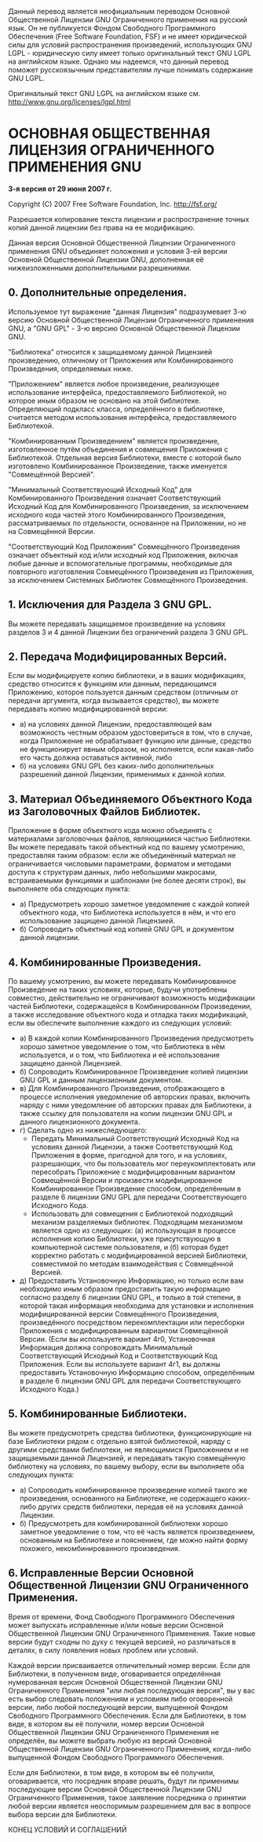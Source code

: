 Данный перевод является неофициальным переводом Основной Общественной Лицензии GNU Ограниченного применения на русский язык. Он не публикуется Фондом Свободного Программного Обеспечения (Free Software Foundation, FSF) и не имеет юридической силы для условий распространения произведений, использующих GNU LGPL - юридическую силу имеет только оригинальный текст GNU LGPL на английском языке. Однако мы надеемся, что данный перевод поможет русскоязычным представителям лучше понимать содержание GNU LGPL.

Оригинальный текст GNU LGPL на английском языке см. <http://www.gnu.org/licenses/lgpl.html>

# ОСНОВНАЯ ОБЩЕСТВЕННАЯ ЛИЦЕНЗИЯ ОГРАНИЧЕННОГО ПРИМЕНЕНИЯ GNU
**3-я версия от 29 июня 2007 г.**

Copyright (C) 2007 Free Software Foundation, Inc. <http://fsf.org/>

Разрешается копирование текста лицензии и распространение точных копий данной лицензии без права на ее модификацию.

Данная версия Основной Общественной Лицензии Ограниченного применения GNU объединяет положения и условия 3-ей версии Основной Общественной Лицензии GNU, дополненная её нижеизложенными дополнительными разрешениями.

## 0. Дополнительные определения.
Используемое тут выражение "данная Лицензия" подразумевает 3-ю версию Основной Общественной Лицензии Ограниченного применения GNU, а "GNU GPL" - 3-ю версию Основной Общественной Лицензии GNU.

"Библиотека" относится к защищаемому данной Лицензией произведению, отличному от Приложения или Комбинированного Произведения, определяемых ниже.

"Приложением" является любое произведение, реализующее использование интерфейса, предоставляемого Библиотекой, но которое иным образом не основано на этой библиотеке. Определяющий подкласс класса, определённого в библиотеке, считается методом использования интерфейса, предоставляемого Библиотекой.

"Комбинированным Произведением" является произведение, изготовленное путём объединения и совмещения Приложения с Библиотекой. Отдельная версия Библиотеки, вместе с которой было изготовлено Комбинированное Произведение, также именуется "Совмещённой Версией".

"Минимальный Соответствующий Исходный Код" для Комбинированного Произведения означает Соответствующий Исходный Код для Комбинированного Произведения, за исключением исходного кода частей этого Комбинированного Произведения, рассматриваемых по отдельности, основанное на Приложении, но не на Совмещённой Версии.

"Соответствующий Код Приложения" Совмещённого Произведения означает объектный код и/или исходный код Приложения, включая любые данные и вспомогательные программы, необходимые для повторного изготовления Совмещённого Произведения из Приложения, за исключением Системных Библиотек Совмещённого Произведения.

## 1. Исключения для Раздела 3 GNU GPL.
Вы можете передавать защищаемое произведение на условиях разделов 3 и 4 данной Лицензии без ограничений раздела 3 GNU GPL.

## 2. Передача Модифицированных Версий.
Если вы модифицируете копию библиотеки, и в ваших модификациях, средство относится к функциям или данным, передающимся Приложению, которое пользуется данным средством (отличным от передачи аргумента, когда вызывается средство), вы можете передавать копию модифицированной версии:
* а) на условиях данной Лицензии, предоставляющей вам возможность честным образом удостовериться в том, что в случае, когда Приложение не обрабатывает функцию или данные, средство не функционирует явным образом, но исполняется, если какая-либо его часть должна оставаться активной, либо
* б) на условиях GNU GPL без каких-либо дополнительных разрешений данной Лицензии, применимых к данной копии.

## 3. Материал Объединяемого Объектного Кода из Заголовочных Файлов Библиотек.
Приложение в форме объектного кода можно объединять с материалами заголовочных файлов, являющимися частью Библиотеки. Вы можете передавать такой объектный код по вашему усмотрению, предоставляя таким образом: если же объединённый материал не ограничивается числовыми параметрами, форматом и методами доступа к структурам данных, либо небольшими макросами, встраиваемыми функциями и шаблонами (не более десяти строк), вы выполняете оба следующих пункта:
* а) Предусмотреть хорошо заметное уведомление с каждой копией объектного кода, что Библиотека используется в нём, и что его использование защищено данной Лицензией.
* б) Сопроводить объектный код копией GNU GPL и документом данной лицензии.

## 4. Комбинированные Произведения.
По вашему усмотрению, вы можете передавать Комбинированное Произведение на таких условиях, которые, будучи употреблены совместно, действительно не ограничивают возможность модификации частей Библиотеки, содержащейся в Комбинированном Произведении, а также исследование объектного кода и отладка таких модификаций, если вы обеспечите выполнение каждого из следующих условий:
* а) В каждой копии Комбинированного Произведения предусмотреть хорошо заметное уведомление о том, что Библиотека в нём используется, и о том, что Библиотека и её использование защищено данной Лицензией.
* б) Сопроводить Комбинированное Произведение копией лицензии GNU GPL и данным лицензионным документом.
* в) Для Комбинированного Произведения, отображающего в процессе исполнения уведомление об авторских правах, включить наряду с ними уведомление об авторских правах для Библиотеки, а также ссылку для пользователя на копии лицензии GNU GPL и данного лицензионного документа.
* г) Сделать одно из нижеследующего:
    * Передать Минимальный Соответствующий Исходный Код на условиях данной Лицензии, а также Соответствующий Код Приложения в форме, пригодной для того, и на условиях, разрешающих, что бы пользователь мог переукомплектовать или пересобрать Приложение с модифицированным вариантом Совмещённой Версии и произвести модифицированное Комбинированное Произведение способом, определённым в разделе 6 лицензии GNU GPL для передачи Соответствующего Исходного Кода.
    * Использовать для совмещения с Библиотекой подходящий механизм разделяемых библиотек. Подходящим механизмом является одно из следующих: (а) использующая в процессе исполнения копию Библиотеки, уже присутствующую в компьютерной системе пользователя, и (б) которая будет корректно работать с модифицированной версией Библиотеки, совместимой по методам взаимодействия с Совмещённой Версией.
* д) Предоставить Установочную Информацию, но только если вам необходимо иным образом предоставить такую информацию согласно разделу 6 лицензии GNU GPL, и только в той степени, в которой такая информация необходима для установки и исполнения модифицированной версии Совмещённого Произведения, произведённого посредством перекомплектации или пересборки Приложения с модифицированным вариантом Совмещённой Версии. (Если вы используете вариант 4г0, Установочная Информация должна сопровождать Минимальный Соответствующий Исходный Код и Соответствующий Код Приложения. Если вы используете вариант 4г1, вы должны предоставить Установочную Информацию способом, определённым в разделе 6 лицензии GNU GPL для передачи Соответствующего Исходного Кода.)

## 5. Комбинированные Библиотеки.
Вы можете предусмотреть средства библиотеки, функционирующие на базе Библиотеки рядом с отдельно взятой библиотекой, наряду с другими средствами библиотеки, не являющимися Приложением и не защищаемыми данной Лицензией, и передавать такую совмещённую библиотеку на условиях, по вашему выбору, если вы выполняете оба следующих пункта:
* а) Сопроводить комбинированное произведение копией такого же произведения, основанного на Библиотеке, не содержащего каких-либо других средств библиотеки, передав её на условиях данной Лицензии.
* б) Предусмотреть для комбинированной библиотеки хорошо заметное уведомление о том, что её часть является произведением, основанным на Библиотеке и пояснением, где можно найти форму похожего, некомбинированного произведения.

## 6. Исправленные Версии Основной Общественной Лицензии GNU Ограниченного Применения.
Время от времени, Фонд Свободного Программного Обеспечения может выпускать исправленные и/или новые версии Основной Общественной Лицензии GNU Ограниченного Применения. Такие новые версии будут сходны по духу с текущей версией, но различаться в деталях, в силу появления новых проблем или условий.

Каждой версии присваивается отличительный номер версии. Если для Библиотеки, в полученном виде, оговаривается определённая нумерованная версия Основной Общественной Лицензии GNU Ограниченного Применения "или любая последующая версия", вы у вас есть выбор следовать положениям и условиям либо оговоренной версии, либо любой последующей версии, выпущенной Фондом Свободного Программного Обеспечения. Если для Библиотеки, в том виде, в котором вы её получили, номер версии Основной Общественной Лицензии GNU Ограниченного Применения не определён, вы можете выбрать любую из версий Основной Общественной Лицензии GNU Ограниченного Применения, когда-либо выпущенной Фондом Свободного Программного Обеспечения.

Если для Библиотеки, в том виде, в котором вы её получили, оговаривается, что посредник вправе решать, будут ли применимы последующие версии Основной Общественной Лицензии GNU Ограниченного Применения, такое заявление посредника о принятии любой версии является неоспоримым разрешением для вас в вопросе выбора версии для Библиотеки.

КОНЕЦ УСЛОВИЙ И СОГЛАШЕНИЙ
